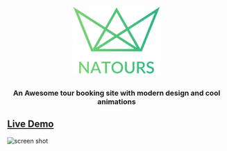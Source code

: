 <h1 align="center">
  <br>
  <a href="https://fekry-ahmed.github.io/Natours/"><img src="img/logo-green-2x.png" alt="Natours" width="200"></a>
  <br>
</h1>


<h3 align="center">An Awesome tour booking site with modern design and cool animations</h3>

## <a href="https://fekry-ahmed.github.io/Natours/" target="_blank">Live Demo</a>



![screen shot](Natours.png)
